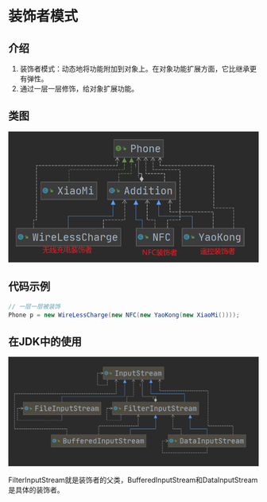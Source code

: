 # 装饰者模式

## 介绍

1. 装饰者模式：动态地将功能附加到对象上。在对象功能扩展方面，它比继承更有弹性。
2. 通过一层一层修饰，给对象扩展功能。



## 类图

![image-20201114124852032](imgs/装饰者模式/image-20201114124852032.png)

## 代码示例

```java
// 一层一层被装饰
Phone p = new WireLessCharge(new NFC(new YaoKong(new XiaoMi())));
```



## 在JDK中的使用

![image-20201114130800648](imgs/装饰者模式/image-20201114130800648.png)

FilterInputStream就是装饰者的父类，BufferedInputStream和DataInputStream是具体的装饰者。